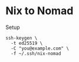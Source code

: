 # Nix to Nomad

Setup

```shell
ssh-keygen \
  -t ed25519 \
  -C "you@example.com" \
  -f ~/.ssh/nix-nomad
```
